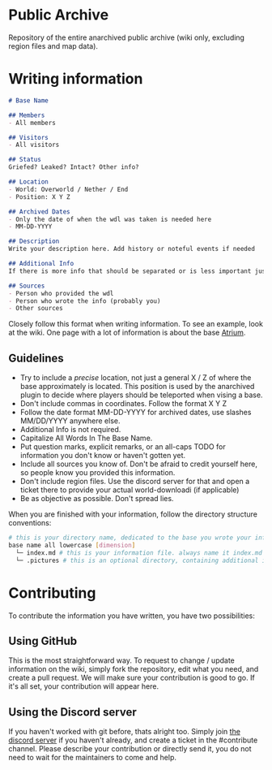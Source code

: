 # Public Archive
Repository of the entire anarchived public archive (wiki only, excluding region files and map data).

# Writing information
```md
# Base Name

## Members
- All members

## Visitors
- All visitors

## Status
Griefed? Leaked? Intact? Other info?

## Location
- World: Overworld / Nether / End
- Position: X Y Z

## Archived Dates
- Only the date of when the wdl was taken is needed here
- MM-DD-YYYY

## Description
Write your description here. Add history or noteful events if needed

## Additional Info
If there is more info that should be separated or is less important just put it here

## Sources
- Person who provided the wdl
- Person who wrote the info (probably you)
- Other sources
```
Closely follow this format when writing information. To see an example, look at the wiki. One page with a lot of information is about the base [Atrium](./0b0t.org/atrium%20[overworld]/index.md).

## Guidelines
- Try to include a *precise* location, not just a general X / Z of where the base approximately is located. This position is used by the anarchived plugin to decide where players should be teleported when vising a base.
- Don't include commas in coordinates. Follow the format X Y Z
- Follow the date format MM-DD-YYYY for archived dates, use slashes MM/DD/YYYY anywhere else.
- Additional Info is not required.
- Capitalize All Words In The Base Name.
- Put question marks, explicit remarks, or an all-caps TODO for information you don't know or haven't gotten yet.
- Include all sources you know of. Don't be afraid to credit yourself here, so people know you provided this information.
- Don't include region files. Use the discord server for that and open a ticket there to provide your actual world-downloadi (if applicable)
- Be as objective as possible. Don't spread lies.

When you are finished with your information, follow the directory structure conventions:
```sh
# this is your directory name, dedicated to the base you wrote your information for.
base name all lowercase [dimension]
  └─ index.md # this is your information file. always name it index.md and include it directly under the base directory.
  └─ .pictures # this is an optional directory, containing additional images or screenshots of the base.
```

# Contributing
To contribute the information you have written, you have two possibilities:

## Using GitHub
This is the most straightforward way. To request to change / update information on the wiki, simply fork the repository, edit what you need, and create a pull request. We will make sure your contribution is good to go. If it's all set, your contribution will appear here.

## Using the Discord server
If you haven't worked with git before, thats alright too. Simply join [the discord server](https://discord.gg/pZnZN27Gss) if you haven't already, and create a ticket in the #contribute channel. Please describe your contribution or directly send it, you do not need to wait for the maintainers to come and help.

